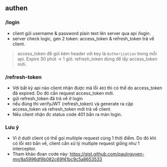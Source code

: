 ## authen
### /login
- client gửi username & password plain text lên server qua api /login. 
- server check logic, gen 2 token: access_token & refresh_token trả về client.

 > access_token để gửi kèm header với key là `Authorization` trong mỗi api. Expire 30 phút -> 1 giờ. refresh_token dùng để lấy access_token mới.
 

### /refresh-token
- Với bất kỳ api nào client nhận được mã lỗi `403` thì có thể do access_token đã expired. Do đó cần request access_token mới.
- gửi refresh_token đã trả về ở login
- nếu đúng thì verifyJWT (refresh_token)  và generate ra cặp access_token và refresh_token mới trả về client.
-   Nếu client nhận đc status code 401 bắn ra màn login.

### Lưu ý
* Vì ở dưới client có thể gọi multiple request cùng 1 thời điểm. Do đó khi có lỗi `403` bắn về, client cần  xử lý multiple request  giống như 1 interceptor.
* Tham khảo đoạn code này: https://gist.github.com/paulnguyen-mn/8a5996df9b082c69f41bc9c5a8653533